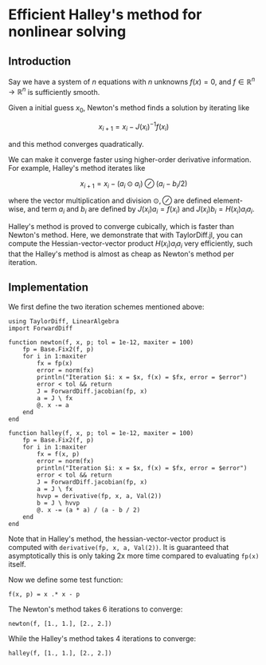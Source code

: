 # Efficient Halley's method for nonlinear solving

## Introduction

Say we have a system of $n$ equations with $n$ unknowns $f(x)=0$, and $f\in \mathbb R^n\to\mathbb R^n$ is sufficiently smooth.

Given a initial guess $x_0$, Newton's method finds a solution by iterating like

$$x_{i+1}=x_i-J(x_i)^{-1}f(x_i)$$

and this method converges quadratically.

We can make it converge faster using higher-order derivative information. For example, Halley's method iterates like

$$x_{i+1}=x_i-(a_i\odot a_i)\oslash(a_i-b_i/2)$$

where the vector multiplication and division $\odot,\oslash$ are defined element-wise, and term $a_i$ and $b_i$ are defined by $J(x_i)a_i = f(x_i)$ and $J(x_i)b_i = H(x_i)a_ia_i$.

Halley's method is proved to converge cubically, which is faster than Newton's method. Here, we demonstrate that with TaylorDiff.jl, you can compute the Hessian-vector-vector product $H(x_i)a_ia_i$ very efficiently, such that the Halley's method is almost as cheap as Newton's method per iteration.

## Implementation

We first define the two iteration schemes mentioned above:

```@example 1
using TaylorDiff, LinearAlgebra
import ForwardDiff

function newton(f, x, p; tol = 1e-12, maxiter = 100)
    fp = Base.Fix2(f, p)
    for i in 1:maxiter
        fx = fp(x)
        error = norm(fx)
        println("Iteration $i: x = $x, f(x) = $fx, error = $error")
        error < tol && return
        J = ForwardDiff.jacobian(fp, x)
        a = J \ fx
        @. x -= a
    end
end

function halley(f, x, p; tol = 1e-12, maxiter = 100)
    fp = Base.Fix2(f, p)
    for i in 1:maxiter
        fx = f(x, p)
        error = norm(fx)
        println("Iteration $i: x = $x, f(x) = $fx, error = $error")
        error < tol && return
        J = ForwardDiff.jacobian(fp, x)
        a = J \ fx
        hvvp = derivative(fp, x, a, Val(2))
        b = J \ hvvp
        @. x -= (a * a) / (a - b / 2)
    end
end
```

Note that in Halley's method, the hessian-vector-vector product is computed with `derivative(fp, x, a, Val(2))`. It is guaranteed that asymptotically this is only taking 2x more time compared to evaluating `fp(x)` itself.

Now we define some test function:

```@example 1
f(x, p) = x .* x - p
```

The Newton's method takes 6 iterations to converge:

```@example 1
newton(f, [1., 1.], [2., 2.])
```

While the Halley's method takes 4 iterations to converge:

```@example 1
halley(f, [1., 1.], [2., 2.])
```